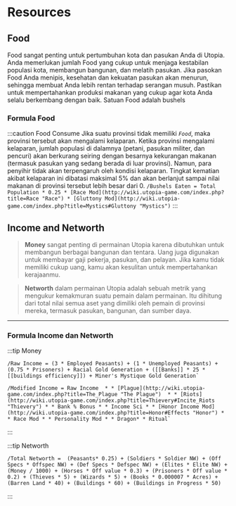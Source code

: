 # Resources

## Food
Food sangat penting untuk pertumbuhan kota dan pasukan Anda di Utopia. Anda memerlukan jumlah Food yang cukup untuk menjaga kestabilan populasi kota, membangun bangunan, dan melatih pasukan. Jika pasokan Food Anda menipis, kesehatan dan kekuatan pasukan akan menurun, sehingga membuat Anda lebih rentan terhadap serangan musuh. Pastikan untuk mempertahankan produksi makanan yang cukup agar kota Anda selalu berkembang dengan baik. Satuan Food adalah bushels

### Formula Food
:::caution Food Consume
Jika suatu provinsi tidak memiliki _`Food`_, maka provinsi tersebut akan mengalami kelaparan. Ketika provinsi mengalami kelaparan, jumlah populasi di dalamnya (petani, pasukan militer, dan pencuri) akan berkurang seiring dengan besarnya kekurangan makanan (termasuk pasukan yang sedang berada di luar provinsi). Namun, para penyihir tidak akan terpengaruh oleh kondisi kelaparan. Tingkat kematian akibat kelaparan ini dibatasi maksimal 5% dan akan berlanjut sampai nilai makanan di provinsi tersebut lebih besar dari 0.
`/Bushels Eaten = Total Population * 0.25 * [Race Mod](http://wiki.utopia-game.com/index.php?title=Race "Race") * [Gluttony Mod](http://wiki.utopia-game.com/index.php?title=Mystics#Gluttony "Mystics")`
:::

## Income and Networth
>**Money** sangat penting di permainan Utopia karena dibutuhkan untuk membangun berbagai bangunan dan tentara. Uang juga digunakan untuk membayar gaji pekerja, pasukan, dan pelayan. Jika kamu tidak memiliki cukup uang, kamu akan kesulitan untuk mempertahankan kerajaanmu.

>**Networth** dalam permainan Utopia adalah sebuah metrik yang mengukur kemakmuran suatu pemain dalam permainan. Itu dihitung dari total nilai semua aset yang dimiliki oleh pemain di provinsi mereka, termasuk pasukan, bangunan, dan sumber daya.

--- 

### Formula Income dan Networth

:::tip Money
```
/Raw Income = (3 * Employed Peasants) + (1 * Unemployed Peasants) + (0.75 * Prisoners) + Racial Gold Generation + ([[Banks]] * 25 * [[buildings efficiency]]) + Miner's Mystique Gold Generation`

/Modified Income = Raw Income  * * [Plague](http://wiki.utopia-game.com/index.php?title=The_Plague "The Plague")  * * [Riots](http://wiki.utopia-game.com/index.php?title=Thievery#Incite_Riots "Thievery") * * Bank % Bonus * * Income Sci * * [Honor Income Mod](http://wiki.utopia-game.com/index.php?title=Honor#Effects "Honor") * * Race Mod * * Personality Mod * * Dragon* * Ritual`
```
:::

:::tip Networth 
```
/Total Networth =  (Peasants* 0.25) + (Soldiers * Soldier NW) + (Off Specs * Offspec NW) + (Def Specs * Defspec NW) + (Elites * Elite NW) + (Money / 1000) + (Horses * Off value * 0.3) + (Prisoners * Off value * 0.2) + (Thieves * 5) + (Wizards * 5) + (Books * 0.000007 * Acres) + (Barren Land * 40) + (Buildings * 60) + (Buildings in Progress * 50)
```
:::